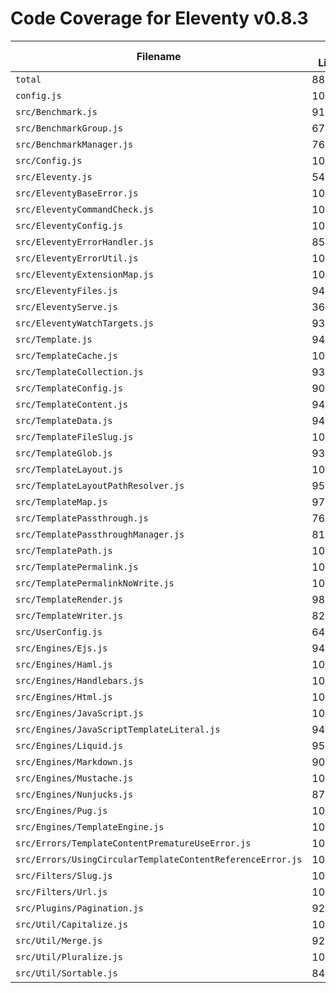 # Code Coverage for Eleventy v0.8.3

| Filename                                                   | % Lines | % Statements | % Functions | % Branches |
| ---------------------------------------------------------- | ------- | ------------ | ----------- | ---------- |
| `total`                                                    | 88.2%   | 88.26%       | 87.19%      | 80.38%     |
| `config.js`                                                | 100%    | 100%         | 100%        | 100%       |
| `src/Benchmark.js`                                         | 91.67%  | 91.67%       | 83.33%      | 66.67%     |
| `src/BenchmarkGroup.js`                                    | 67.65%  | 67.65%       | 71.43%      | 30%        |
| `src/BenchmarkManager.js`                                  | 76.47%  | 76.47%       | 71.43%      | 75%        |
| `src/Config.js`                                            | 100%    | 100%         | 100%        | 100%       |
| `src/Eleventy.js`                                          | 54.29%  | 54.29%       | 57.58%      | 46.15%     |
| `src/EleventyBaseError.js`                                 | 100%    | 100%         | 100%        | 100%       |
| `src/EleventyCommandCheck.js`                              | 100%    | 100%         | 100%        | 87.5%      |
| `src/EleventyConfig.js`                                    | 100%    | 100%         | 100%        | 100%       |
| `src/EleventyErrorHandler.js`                              | 85.19%  | 85.19%       | 83.33%      | 64%        |
| `src/EleventyErrorUtil.js`                                 | 100%    | 100%         | 100%        | 100%       |
| `src/EleventyExtensionMap.js`                              | 100%    | 100%         | 100%        | 100%       |
| `src/EleventyFiles.js`                                     | 94.31%  | 94.31%       | 88.89%      | 90.48%     |
| `src/EleventyServe.js`                                     | 36.07%  | 36.07%       | 56.25%      | 24.39%     |
| `src/EleventyWatchTargets.js`                              | 93.48%  | 93.48%       | 90%         | 93.33%     |
| `src/Template.js`                                          | 94.64%  | 94.68%       | 97.87%      | 85.15%     |
| `src/TemplateCache.js`                                     | 100%    | 100%         | 100%        | 100%       |
| `src/TemplateCollection.js`                                | 93.1%   | 93.55%       | 92.31%      | 80%        |
| `src/TemplateConfig.js`                                    | 90.91%  | 90.91%       | 66.67%      | 90%        |
| `src/TemplateContent.js`                                   | 94.2%   | 94.2%        | 100%        | 90%        |
| `src/TemplateData.js`                                      | 94.3%   | 94.38%       | 100%        | 81.25%     |
| `src/TemplateFileSlug.js`                                  | 100%    | 100%         | 100%        | 100%       |
| `src/TemplateGlob.js`                                      | 93.33%  | 93.33%       | 100%        | 87.5%      |
| `src/TemplateLayout.js`                                    | 100%    | 100%         | 100%        | 100%       |
| `src/TemplateLayoutPathResolver.js`                        | 95.74%  | 95.74%       | 100%        | 88.89%     |
| `src/TemplateMap.js`                                       | 97.71%  | 97.71%       | 96.67%      | 91.89%     |
| `src/TemplatePassthrough.js`                               | 76.92%  | 76.92%       | 75%         | 0%         |
| `src/TemplatePassthroughManager.js`                        | 81.48%  | 81.48%       | 81.25%      | 75%        |
| `src/TemplatePath.js`                                      | 100%    | 100%         | 95.65%      | 100%       |
| `src/TemplatePermalink.js`                                 | 100%    | 100%         | 100%        | 100%       |
| `src/TemplatePermalinkNoWrite.js`                          | 100%    | 100%         | 100%        | 100%       |
| `src/TemplateRender.js`                                    | 98.7%   | 98.7%        | 100%        | 95.24%     |
| `src/TemplateWriter.js`                                    | 82.98%  | 82.98%       | 71.43%      | 30%        |
| `src/UserConfig.js`                                        | 64.42%  | 64.63%       | 52.27%      | 53.97%     |
| `src/Engines/Ejs.js`                                       | 94.74%  | 94.74%       | 85.71%      | 66.67%     |
| `src/Engines/Haml.js`                                      | 100%    | 100%         | 100%        | 100%       |
| `src/Engines/Handlebars.js`                                | 100%    | 100%         | 100%        | 83.33%     |
| `src/Engines/Html.js`                                      | 100%    | 100%         | 100%        | 100%       |
| `src/Engines/JavaScript.js`                                | 100%    | 100%         | 100%        | 100%       |
| `src/Engines/JavaScriptTemplateLiteral.js`                 | 94.44%  | 94.44%       | 100%        | 100%       |
| `src/Engines/Liquid.js`                                    | 95.65%  | 95.65%       | 96.15%      | 80%        |
| `src/Engines/Markdown.js`                                  | 90.32%  | 90.32%       | 88.89%      | 78.57%     |
| `src/Engines/Mustache.js`                                  | 100%    | 100%         | 100%        | 100%       |
| `src/Engines/Nunjucks.js`                                  | 87.93%  | 87.93%       | 94.74%      | 75%        |
| `src/Engines/Pug.js`                                       | 100%    | 100%         | 100%        | 75%        |
| `src/Engines/TemplateEngine.js`                            | 100%    | 100%         | 100%        | 100%       |
| `src/Errors/TemplateContentPrematureUseError.js`           | 100%    | 100%         | 100%        | 100%       |
| `src/Errors/UsingCircularTemplateContentReferenceError.js` | 100%    | 100%         | 100%        | 100%       |
| `src/Filters/Slug.js`                                      | 100%    | 100%         | 100%        | 100%       |
| `src/Filters/Url.js`                                       | 100%    | 100%         | 100%        | 100%       |
| `src/Plugins/Pagination.js`                                | 92.38%  | 92.52%       | 93.75%      | 81.25%     |
| `src/Util/Capitalize.js`                                   | 100%    | 100%         | 100%        | 100%       |
| `src/Util/Merge.js`                                        | 92.86%  | 92.86%       | 100%        | 86.36%     |
| `src/Util/Pluralize.js`                                    | 100%    | 100%         | 100%        | 100%       |
| `src/Util/Sortable.js`                                     | 84.78%  | 85.11%       | 73.91%      | 94.44%     |
